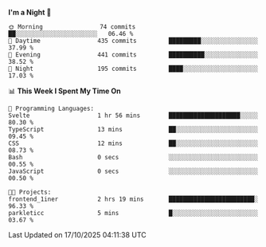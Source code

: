 <!--START_SECTION:waka-->
**I'm a Night 🦉** 

```text
🌞 Morning                74 commits          ██░░░░░░░░░░░░░░░░░░░░░░░   06.46 % 
🌆 Daytime                435 commits         █████████░░░░░░░░░░░░░░░░   37.99 % 
🌃 Evening                441 commits         ██████████░░░░░░░░░░░░░░░   38.52 % 
🌙 Night                  195 commits         ████░░░░░░░░░░░░░░░░░░░░░   17.03 % 
```


📊 **This Week I Spent My Time On** 

```text
💬 Programming Languages: 
Svelte                   1 hr 56 mins        ████████████████████░░░░░   80.30 % 
TypeScript               13 mins             ██░░░░░░░░░░░░░░░░░░░░░░░   09.45 % 
CSS                      12 mins             ██░░░░░░░░░░░░░░░░░░░░░░░   08.73 % 
Bash                     0 secs              ░░░░░░░░░░░░░░░░░░░░░░░░░   00.55 % 
JavaScript               0 secs              ░░░░░░░░░░░░░░░░░░░░░░░░░   00.50 % 

🐱‍💻 Projects: 
frontend_1iner           2 hrs 19 mins       ████████████████████████░   96.33 % 
parkleticc               5 mins              █░░░░░░░░░░░░░░░░░░░░░░░░   03.67 % 
```


 Last Updated on 17/10/2025 04:11:38 UTC
<!--END_SECTION:waka-->
